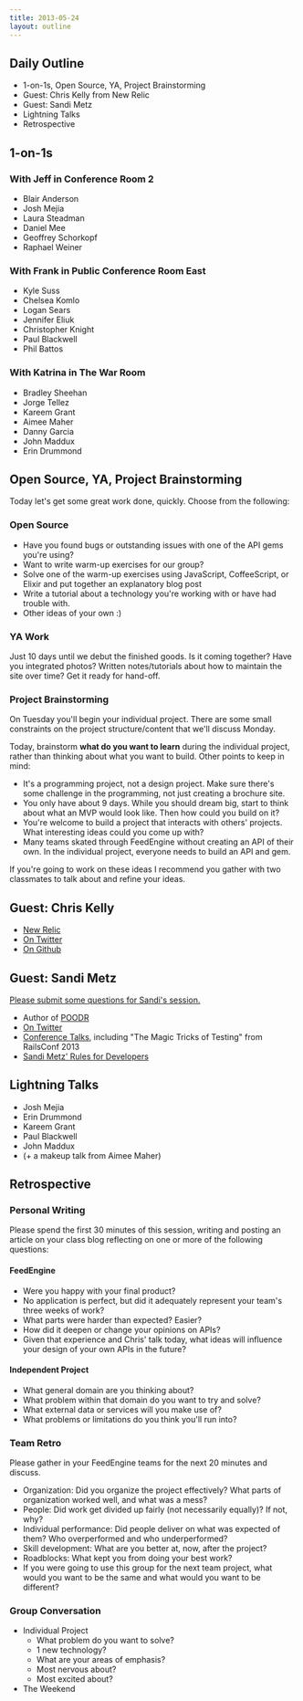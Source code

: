 ```yaml
---
title: 2013-05-24
layout: outline
---
```


## Daily Outline

* 1-on-1s, Open Source, YA, Project Brainstorming
* Guest: Chris Kelly from New Relic
* Guest: Sandi Metz
* Lightning Talks
* Retrospective

## 1-on-1s

### With Jeff in Conference Room 2

* Blair Anderson
* Josh Mejia
* Laura Steadman
* Daniel Mee
* Geoffrey Schorkopf
* Raphael Weiner

### With Frank in Public Conference Room East

* Kyle Suss
* Chelsea Komlo
* Logan Sears
* Jennifer Eliuk
* Christopher Knight
* Paul Blackwell
* Phil Battos

### With Katrina in The War Room

* Bradley Sheehan
* Jorge Tellez
* Kareem Grant
* Aimee Maher
* Danny Garcia
* John Maddux
* Erin Drummond

## Open Source, YA, Project Brainstorming

Today let's get some great work done, quickly. Choose from the following:

### Open Source

* Have you found bugs or outstanding issues with one of the API gems you're using?
* Want to write warm-up exercises for our group?
* Solve one of the warm-up exercises using JavaScript, CoffeeScript, or Elixir and put together an explanatory blog post
* Write a tutorial about a technology you're working with or have had trouble with.
* Other ideas of your own :)

### YA Work

Just 10 days until we debut the finished goods. Is it coming together? Have you integrated photos? Written notes/tutorials about how to maintain the site over time? Get it ready for hand-off.

### Project Brainstorming

On Tuesday you'll begin your individual project. There are some small constraints on the project structure/content that we'll discuss Monday.

Today, brainstorm **what do you want to learn** during the individual project, rather than thinking about what you want to build. Other points to keep in mind:

* It's a programming project, not a design project. Make sure there's some challenge in the programming, not just creating a brochure site.
* You only have about 9 days. While you should dream big, start to think about what an MVP would look like. Then how could you build on it?
* You're welcome to build a project that interacts with others' projects. What interesting ideas could you come up with?
* Many teams skated through FeedEngine without creating an API of their own. In the individual project, everyone needs to build an API and gem.

If you're going to work on these ideas I recommend you gather with two classmates to talk about and refine your ideas.

## Guest: Chris Kelly

* [New Relic](http://newrelic.com/)
* [On Twitter](https://twitter.com/amateurhuman)
* [On Github](https://github.com/amateurhuman?tab=repositories)

## Guest: Sandi Metz

[Please submit some questions for Sandi's session.](https://www.google.com/moderator/#15/e=20691e&t=20691e.40)

* Author of [POODR](http://www.amazon.com/Practical-Object-Oriented-Design-Ruby-Addison-Wesley/dp/0321721330/ref=sr_1_1?ie=UTF8&qid=1369406235&sr=8-1&keywords=poodr)
* [On Twitter](https://twitter.com/sandimetz)
* [Conference Talks](http://www.confreaks.com/presenters/211-sandi-metz), including "The Magic Tricks of Testing" from RailsConf 2013
* [Sandi Metz' Rules for Developers](http://robots.thoughtbot.com/post/50655960596/sandi-metz-rules-for-developers)

## Lightning Talks

* Josh Mejia
* Erin Drummond
* Kareem Grant
* Paul Blackwell
* John Maddux
* (+ a makeup talk from Aimee Maher)

## Retrospective

### Personal Writing

Please spend the first 30 minutes of this session, writing and posting an article on your class blog reflecting on one or more of the following questions:

#### FeedEngine

* Were you happy with your final product? 
* No application is perfect, but did it adequately represent your team's three weeks of work? 
* What parts were harder than expected? Easier?
* How did it deepen or change your opinions on APIs?
* Given that experience and Chris' talk today, what ideas will influence your design of your own APIs in the future?

#### Independent Project

* What general domain are you thinking about?
* What problem within that domain do you want to try and solve?
* What external data or services will you make use of?
* What problems or limitations do you think you'll run into?

### Team Retro

Please gather in your FeedEngine teams for the next 20 minutes and discuss.

* Organization: Did you organize the project effectively? What parts of organization worked well, and what was a mess?
* People: Did work get divided up fairly (not necessarily equally)? If not, why? 
* Individual performance: Did people deliver on what was expected of them? Who overperformed and who underperformed?
* Skill development: What are you better at, now, after the project?
* Roadblocks: What kept you from doing your best work?
* If you were going to use this group for the next team project, what would you want to be the same and what would you want to be different?

### Group Conversation

* Individual Project
  * What problem do you want to solve?
  * 1 new technology?
  * What are your areas of emphasis?
  * Most nervous about?
  * Most excited about?
* The Weekend

